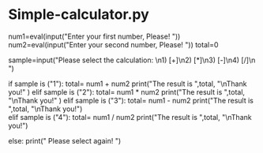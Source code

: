 # Simple-calculator.py

num1=eval(input("Enter your first number, Please! "))
num2=eval(input("Enter your second number, Please! "))
total=0

sample=input("Please select the calculation: \n1) [+]\n2) [*]\n3) [-]\n4) [/]\n ")

if sample is ("1"):
  total= num1 + num2
  print("The result is ",total, "\nThank you!" )
elif sample is ("2"):
  total= num1 * num2
  print("The result is ",total, "\nThank you!" )
elif sample is ("3"):
  total= num1 - num2
  print("The result is ",total, "\nThank you!")  
elif sample is ("4"):
  total= num1 / num2
  print("The result is ",total, "\nThank you!")  
  
else:
  print(" Please select again! ")

